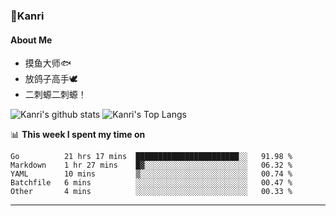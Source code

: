 ### 🌱Kanri
#### About Me
- 摸鱼大师🐟
- 放鸽子高手🕊
- 二刺螈二刺螈！

![Kanri's github stats](https://github-readme-stats.vercel.app/api?username=Yiwen-Chan&show_icons=true&theme=vue&line_height=20)
![Kanri's Top Langs](https://github-readme-stats.vercel.app/api/top-langs/?username=Yiwen-Chan&layout=compact&theme=vue&card_width=270)

📊 **This week I spent my time on**
<!--START_SECTION:waka-->
```text
Go          21 hrs 17 mins  ███████████████████████░░   91.98 % 
Markdown    1 hr 27 mins    █▓░░░░░░░░░░░░░░░░░░░░░░░   06.32 % 
YAML        10 mins         ▒░░░░░░░░░░░░░░░░░░░░░░░░   00.74 % 
Batchfile   6 mins          ░░░░░░░░░░░░░░░░░░░░░░░░░   00.47 % 
Other       4 mins          ░░░░░░░░░░░░░░░░░░░░░░░░░   00.33 % 
```
<!--END_SECTION:waka-->

***


